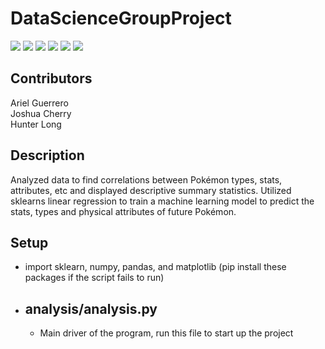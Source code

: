 # DataScienceGroupProject

![](https://projectpokemon.org/images/normal-sprite/dragonite.gif) ![](https://projectpokemon.org/images/normal-sprite/suicune.gif) ![](https://projectpokemon.org/images/normal-sprite/absol.gif) ![](https://projectpokemon.org/images/normal-sprite/infernape.gif) ![](https://projectpokemon.org/images/normal-sprite/arcanine.gif) ![](https://projectpokemon.org/images/normal-sprite/gliscor.gif)

## Contributors
Ariel Guerrero    
Joshua Cherry   
Hunter Long   

## Description
Analyzed data to find correlations between Pokémon types, stats, attributes, etc and displayed descriptive summary statistics. Utilized sklearns linear regression to train a machine learning model to predict the stats, types and physical attributes of future Pokémon.

## Setup
* import sklearn, numpy, pandas, and matplotlib (pip install these packages if the script fails to run)

* ## analysis/analysis.py
  * Main driver of the program, run this file to start up the project

